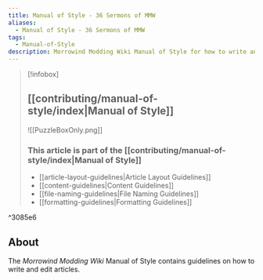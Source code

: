 ```yaml
---
title: Manual of Style - 36 Sermons of MMW
aliases:
  - Manual of Style - 36 Sermons of MMW
tags:
  - Manual-of-Style
description: Morrowind Modding Wiki Manual of Style for how to write and edit articles
---
```

> [!infobox]
> 
> ## [[contributing/manual-of-style/index|Manual of Style]]
> 
> ![[PuzzleBoxOnly.png]]
> 
> ### This article is part of the [[contributing/manual-of-style/index|Manual of Style]]
> 
> - [[article-layout-guidelines|Article Layout Guidelines]]
> - [[content-guidelines|Content Guidelines]]
> - [[file-naming-guidelines|File Naming Guidelines]]
> - [[formatting-guidelines|Formatting Guidelines]]

^3085e6

## About

The _Morrowind Modding Wiki_ Manual of Style contains guidelines on how to write and edit articles.
